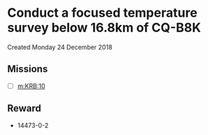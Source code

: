 # Conduct a focused temperature survey below 16.8km of CQ-B8K
Created Monday 24 December 2018

Missions
--------

* ☐ [m:KRB:10](../m/KRB/10.markdown)


Reward
------

* 14473-0-2


